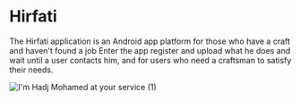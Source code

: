 # Hirfati
The Hirfati application is an Android app platform for those who have a craft and haven't found a job Enter the app register and upload what he does and wait until a user contacts him, and for users who need a craftsman to satisfy their needs.

![I'm Hadj Mohamed at your service (1)](https://github.com/user-attachments/assets/6057c4ea-a650-4afe-afec-f61546eb822a)
